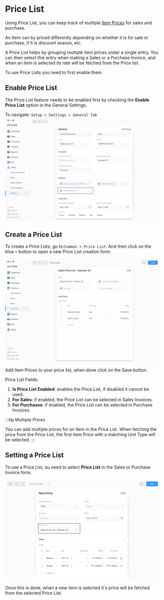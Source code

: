 # Price List

Using Price List, you can keep track of multiple [Item Prices](#item-price-table-fields) for sales and purchase.

An Item can by priced differently depending on whether it is for sale or
purchase, if it is discount season, etc.

A Price List helps by grouping multiple item prices under a single entry. You
can then select this entry when making a Sales or a Purchase Invoice, and when
an item is selected its rate will be fetched from the Price list.

To use Price Lists you need to first enable them.

## Enable Price List

The Price List feature needs to be enabled first by checking the
**Enable Price List** option in the General Settings.

To navigate: `Setup > Settings > General Tab`
![Enable Price List](./images/enable-price-list.png)

## Create a Price List

To create a Price Lists, go to:`Common > Price List`. And then click on the blue
`+` button to open a new Price List creation form.

![Price List Form](./images/price-list.png)

Add Item Prices to your price list, when done click on the Save button.

Price List Fields:

1. **Is Price List Enabled**: enables the Price List, if disabled it cannot be used.
2. **For Sales**: if enabled, the Price List can be selected in Sales Invoices.
3. **For Purchases**: if enabled, the Price List can be selected in Purchase Invoices.

:::tip Multiple Prices

You can add multiple prices for an Item in the Price List. When fetching the
price from the Price List, the first Item Price with a matching Unit Type will
be selected.
:::

## Setting a Price List

To use a Price List, ou need to select **Price List** in the Sales or Purchase Invoice form.

![Price List Selection](./images/price-list-selection.png)

Once this is done, when a new item is selected it's price will be fetched from
the selected Price List.
